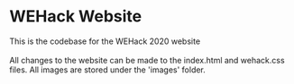 # WEHack Website

This is the codebase for the WEHack 2020 website <br></br>
All changes to the website can be made to the index.html and wehack.css files. All images are stored under the 'images' folder.
